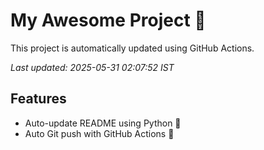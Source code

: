 # My Awesome Project 🚀

This project is automatically updated using GitHub Actions.

_Last updated: 2025-05-31 02:07:52 IST_

## Features
- Auto-update README using Python 🐍
- Auto Git push with GitHub Actions 🤖
